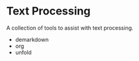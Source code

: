 # Text Processing

A collection of tools to assist with text processing.

- demarkdown
- org
- unfold
